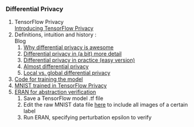 ### Differential Privacy
1. TensorFlow Privacy
  <br>[Introducing TensorFlow Privacy](https://blog.tensorflow.org/2019/03/introducing-tensorflow-privacy-learning.html)
1. Definitions, intuition and history :
<br>Blog
    1. [Why differential privacy is awesome](https://desfontain.es/privacy/differential-privacy-awesomeness.html)
    1. [Differential privacy in (a bit) more detail](https://desfontain.es/privacy/differential-privacy-in-more-detail.html)
    1. [Differential privacy in practice (easy version)](https://desfontain.es/privacy/differential-privacy-in-practice.html)
    1. [Almost differential privacy](https://desfontain.es/privacy/almost-differential-privacy.html)
    1. [Local vs. global differential privacy](https://desfontain.es/privacy/local-global-differential-privacy.html)
1. [Code for training the model](https://github.com/ebagdasa/differential-privacy-vs-fairness)
1. [MNIST trained in TensorFlow Privacy](https://github.com/tensorflow/privacy/blob/master/tutorials/Classification_Privacy.ipynb)
1. [ERAN for abstraction verification](https://github.com/eth-sri/eran)
    1. Save a TensorFlow model .tf file
    1. Edit the raw MNIST data file [here](https://github.com/eth-sri/eran/blob/master/data/mnist_test.csv) to include all images of a certain label
    1. Run ERAN, specifying perturbation epsilon to verify
